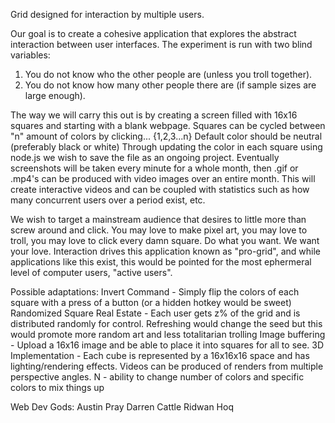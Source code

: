 Grid designed for interaction by multiple users.

Our goal is to create a cohesive application that explores the abstract interaction between user interfaces.
The experiment is run with two blind variables:
1. You do not know who the other people are (unless you troll together).
2. You do not know how many other people there are (if sample sizes are large enough).

The way we will carry this out is by creating a screen filled with 16x16 squares and starting with a blank webpage.
Squares can be cycled between "n" amount of colors by clicking... {1,2,3...n}
Default color should be neutral (preferably black or white)
Through updating the color in each square using node.js we wish to save the file as an ongoing project.
Eventually screenshots will be taken every minute for a whole month, then .gif or .mp4's can be produced with video images over an entire month. This will create interactive videos and can be coupled with statistics such as how many concurrent users over a period exist, etc.

We wish to target a mainstream audience that desires to little more than screw around and click. You may love to make pixel art, you may love to troll, you may love to click every damn square. Do what you want. We want your love. Interaction drives this application known as "pro-grid", and while applications like this exist, this would be pointed for the most ephermeral level of computer users, "active users".

Possible adaptations:
Invert Command - Simply flip the colors of each square with a press of a button (or a hidden hotkey would be sweet)
Randomized Square Real Estate - Each user gets z% of the grid and is distributed randomly for control. Refreshing would change the seed but this would promote more random art and less totalitarian trolling
Image buffering - Upload a 16x16 image and be able to place it into squares for all to see.
3D Implementation - Each cube is represented by a 16x16x16 space and has lighting/rendering effects. Videos can be produced of renders from multiple perspective angles.
N - ability to change number of colors and specific colors to mix things up

Web Dev Gods:
Austin Pray
Darren Cattle
Ridwan Hoq

